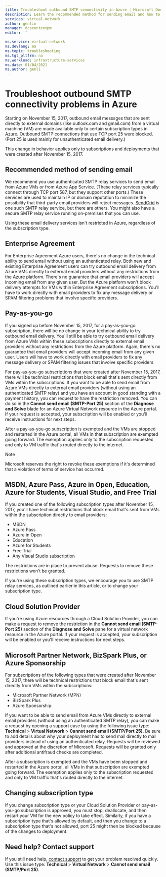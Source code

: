 ```yaml
---
title: Troubleshoot outbound SMTP connectivity in Azure | Microsoft Docs
description: Learn the recommended method for sending email and how to troubleshoot problems with outbound SMTP connectivity in Azure.
services: virtual-network
author: genlin
manager: dcscontentpm
editor: ''

ms.service: virtual-network
ms.devlang: na
ms.topic: troubleshooting
ms.tgt_pltfrm: na
ms.workload: infrastructure-services
ms.date: 01/04/2021
ms.author: genli
---
```



# Troubleshoot outbound SMTP connectivity problems in Azure

Starting on November 15, 2017, outbound email messages that are sent directly to external domains (like outlook.com and gmail.com) from a virtual machine (VM) are made available only to certain subscription types in Azure. Outbound SMTP connections that use TCP port 25 were blocked. (Port 25 is used mainly for unauthenticated email delivery.)

This change in behavior applies only to subscriptions and deployments that were created after November 15, 2017.

## Recommended method of sending email

We recommend you use authenticated SMTP relay services to send email from Azure VMs or from Azure App Service. (These relay services typically connect through TCP port 587, but they support other ports.) These services are used to maintain IP or domain reputation to minimize the possibility that third-party email providers will reject messages. [SendGrid](https://sendgrid.com/partners/azure/) is one such SMTP relay service, but there are others. You might also have a secure SMTP relay service running on-premises that you can use.

Using these email delivery services isn't restricted in Azure, regardless of the subscription type.

## Enterprise Agreement

For Enterprise Agreement Azure users, there's no change in the technical ability to send email without using an authenticated relay. Both new and existing Enterprise Agreement users can try outbound email delivery from Azure VMs directly to external email providers without any restrictions from the Azure platform. There's no guarantee that email providers will accept incoming email from any given user. But the Azure platform won't block delivery attempts for VMs within Enterprise Agreement subscriptions. You'll have to work directly with email providers to fix any message delivery or SPAM filtering problems that involve specific providers.

## Pay-as-you-go

If you signed up before November 15, 2017, for a pay-as-you-go subscription, there will be no change in your technical ability to try outbound email delivery. You'll still be able to try outbound email delivery from Azure VMs within these subscriptions directly to external email providers without any restrictions from the Azure platform. Again, there's no guarantee that email providers will accept incoming email from any given user. Users will have to work directly with email providers to fix any message delivery or SPAM filtering issues that involve specific providers.

For pay-as-you-go subscriptions that were created after November 15, 2017, there will be technical restrictions that block email that's sent directly from VMs within the subscriptions. If you want to be able to send email from Azure VMs directly to external email providers (without using an authenticated SMTP relay) and you have an account in good standing with a payment history, you can request to have the restriction removed. You can do so in the **Cannot send email (SMTP-Port 25)** section of the **Diagnose and Solve** blade for an Azure Virtual Network resource in the Azure portal. If your request is accepted, your subscription will be enabled or you'll receive instructions for next steps. 

After a pay-as-you-go subscription is exempted and the VMs are stopped and restarted in the Azure portal, all VMs in that subscription are exempted going forward. The exemption applies only to the subscription requested and only to VM traffic that's routed directly to the internet.

> [!NOTE]
> Microsoft reserves the right to revoke these exemptions if it's determined that a violation of terms of service has occurred.

## MSDN, Azure Pass, Azure in Open, Education, Azure for Students, Visual Studio, and Free Trial

If you created one of the following subscription types after November 15, 2017, you'll have technical restrictions that block email that's sent from VMs within the subscription directly to email providers:
- MSDN
- Azure Pass
- Azure in Open
- Education
- Azure for Students
- Free Trial
- Any Visual Studio subscription  

The restrictions are in place to prevent abuse. Requests to remove these restrictions won't be granted.

If you're using these subscription types, we encourage you to use SMTP relay services, as outlined earlier in this article, or to change your subscription type.

## Cloud Solution Provider

If you're using Azure resources through a Cloud Solution Provider, you can make a request to remove the restriction in the **Cannot send email (SMTP-Port 25)** section of the **Diagnose and Solve** pane for a virtual network resource in the Azure portal. If your request is accepted, your subscription will be enabled or you'll receive instructions for next steps.

## Microsoft Partner Network, BizSpark Plus, or Azure Sponsorship

For subscriptions of the following types that were created after November 15, 2017, there will be technical restrictions that block email that's sent directly from VMs within the subscriptions:

- Microsoft Partner Network (MPN)
- BizSpark Plus
- Azure Sponsorship

If you want to be able to send email from Azure VMs directly to external email providers (without using an authenticated SMTP relay), you can make a request by opening a support case by using the following issue type: **Technical** > **Virtual Network** > **Cannot send email (SMTP/Port 25)**. Be sure to add details about why your deployment has to send mail directly to mail providers instead of using an authenticated relay. Requests will be reviewed and approved at the discretion of Microsoft. Requests will be granted only after additional antifraud checks are completed. 

After a subscription is exempted and the VMs have been stopped and restarted in the Azure portal, all VMs in that subscription are exempted going forward. The exemption applies only to the subscription requested and only to VM traffic that's routed directly to the internet.

## Changing subscription type

If you change subscription type or your Cloud Solution Provider or pay-as-you-go subscription is approved, you must stop, deallocate, and then restart your VM for the new policy to take effect. Similarly, if you have a subscription type that's allowed by default, and then you change to a subscription type that's not allowed, port 25 might then be blocked because of the changes to deployment.

## Need help? Contact support

If you still need help, [contact support](https://portal.azure.com/?#blade/Microsoft_Azure_Support/HelpAndSupportBlade) to get your problem resolved quickly. Use this issue type: **Technical** > **Virtual Network** > **Cannot send email (SMTP/Port 25)**.
